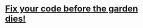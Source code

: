 # [Fix your code before the garden dies!](https://www.codewars.com/kata/fix-your-code-before-the-garden-dies/)
